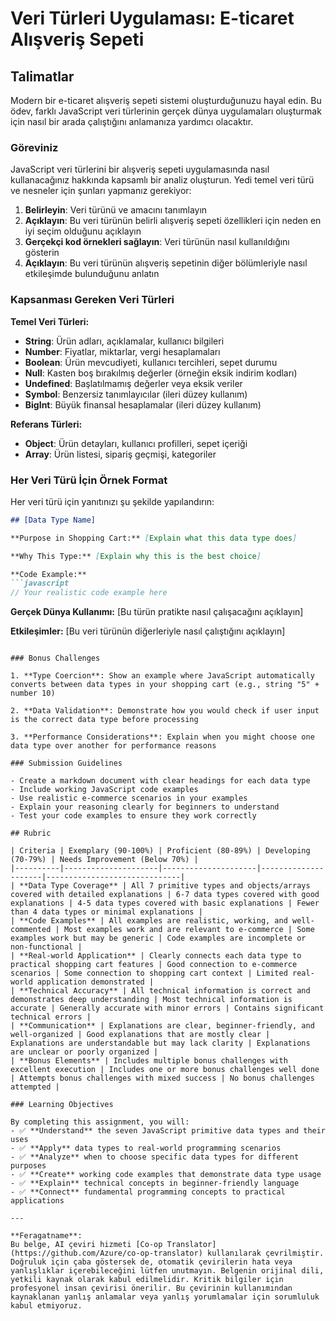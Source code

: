 <!--
CO_OP_TRANSLATOR_METADATA:
{
  "original_hash": "6fd645e97c48cd5eb5a3d290815ec8b5",
  "translation_date": "2025-10-22T23:44:30+00:00",
  "source_file": "2-js-basics/1-data-types/assignment.md",
  "language_code": "tr"
}
-->
# Veri Türleri Uygulaması: E-ticaret Alışveriş Sepeti

## Talimatlar

Modern bir e-ticaret alışveriş sepeti sistemi oluşturduğunuzu hayal edin. Bu ödev, farklı JavaScript veri türlerinin gerçek dünya uygulamaları oluşturmak için nasıl bir arada çalıştığını anlamanıza yardımcı olacaktır.

### Göreviniz

JavaScript veri türlerini bir alışveriş sepeti uygulamasında nasıl kullanacağınız hakkında kapsamlı bir analiz oluşturun. Yedi temel veri türü ve nesneler için şunları yapmanız gerekiyor:

1. **Belirleyin**: Veri türünü ve amacını tanımlayın
2. **Açıklayın**: Bu veri türünün belirli alışveriş sepeti özellikleri için neden en iyi seçim olduğunu açıklayın
3. **Gerçekçi kod örnekleri sağlayın**: Veri türünün nasıl kullanıldığını gösterin
4. **Açıklayın**: Bu veri türünün alışveriş sepetinin diğer bölümleriyle nasıl etkileşimde bulunduğunu anlatın

### Kapsanması Gereken Veri Türleri

**Temel Veri Türleri:**
- **String**: Ürün adları, açıklamalar, kullanıcı bilgileri
- **Number**: Fiyatlar, miktarlar, vergi hesaplamaları
- **Boolean**: Ürün mevcudiyeti, kullanıcı tercihleri, sepet durumu
- **Null**: Kasten boş bırakılmış değerler (örneğin eksik indirim kodları)
- **Undefined**: Başlatılmamış değerler veya eksik veriler
- **Symbol**: Benzersiz tanımlayıcılar (ileri düzey kullanım)
- **BigInt**: Büyük finansal hesaplamalar (ileri düzey kullanım)

**Referans Türleri:**
- **Object**: Ürün detayları, kullanıcı profilleri, sepet içeriği
- **Array**: Ürün listesi, sipariş geçmişi, kategoriler

### Her Veri Türü İçin Örnek Format

Her veri türü için yanıtınızı şu şekilde yapılandırın:

```markdown
## [Data Type Name]

**Purpose in Shopping Cart:** [Explain what this data type does]

**Why This Type:** [Explain why this is the best choice]

**Code Example:**
```javascript
// Your realistic code example here
```

**Gerçek Dünya Kullanımı:** [Bu türün pratikte nasıl çalışacağını açıklayın]

**Etkileşimler:** [Bu veri türünün diğerleriyle nasıl çalıştığını açıklayın]
```

### Bonus Challenges

1. **Type Coercion**: Show an example where JavaScript automatically converts between data types in your shopping cart (e.g., string "5" + number 10)

2. **Data Validation**: Demonstrate how you would check if user input is the correct data type before processing

3. **Performance Considerations**: Explain when you might choose one data type over another for performance reasons

### Submission Guidelines

- Create a markdown document with clear headings for each data type
- Include working JavaScript code examples
- Use realistic e-commerce scenarios in your examples
- Explain your reasoning clearly for beginners to understand
- Test your code examples to ensure they work correctly

## Rubric

| Criteria | Exemplary (90-100%) | Proficient (80-89%) | Developing (70-79%) | Needs Improvement (Below 70%) |
|----------|---------------------|---------------------|---------------------|------------------------------|
| **Data Type Coverage** | All 7 primitive types and objects/arrays covered with detailed explanations | 6-7 data types covered with good explanations | 4-5 data types covered with basic explanations | Fewer than 4 data types or minimal explanations |
| **Code Examples** | All examples are realistic, working, and well-commented | Most examples work and are relevant to e-commerce | Some examples work but may be generic | Code examples are incomplete or non-functional |
| **Real-world Application** | Clearly connects each data type to practical shopping cart features | Good connection to e-commerce scenarios | Some connection to shopping cart context | Limited real-world application demonstrated |
| **Technical Accuracy** | All technical information is correct and demonstrates deep understanding | Most technical information is accurate | Generally accurate with minor errors | Contains significant technical errors |
| **Communication** | Explanations are clear, beginner-friendly, and well-organized | Good explanations that are mostly clear | Explanations are understandable but may lack clarity | Explanations are unclear or poorly organized |
| **Bonus Elements** | Includes multiple bonus challenges with excellent execution | Includes one or more bonus challenges well done | Attempts bonus challenges with mixed success | No bonus challenges attempted |

### Learning Objectives

By completing this assignment, you will:
- ✅ **Understand** the seven JavaScript primitive data types and their uses
- ✅ **Apply** data types to real-world programming scenarios
- ✅ **Analyze** when to choose specific data types for different purposes
- ✅ **Create** working code examples that demonstrate data type usage
- ✅ **Explain** technical concepts in beginner-friendly language
- ✅ **Connect** fundamental programming concepts to practical applications

---

**Feragatname**:  
Bu belge, AI çeviri hizmeti [Co-op Translator](https://github.com/Azure/co-op-translator) kullanılarak çevrilmiştir. Doğruluk için çaba göstersek de, otomatik çevirilerin hata veya yanlışlıklar içerebileceğini lütfen unutmayın. Belgenin orijinal dili, yetkili kaynak olarak kabul edilmelidir. Kritik bilgiler için profesyonel insan çevirisi önerilir. Bu çevirinin kullanımından kaynaklanan yanlış anlamalar veya yanlış yorumlamalar için sorumluluk kabul etmiyoruz.